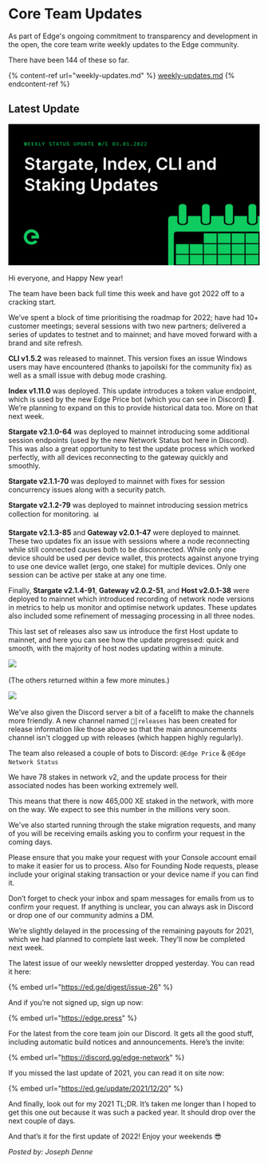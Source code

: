 # Core Team Updates

As part of Edge's ongoing commitment to transparency and development in the open, the core team write weekly updates to the Edge community.

There have been 144 of these so far.

{% content-ref url="weekly-updates.md" %}
[weekly-updates.md](weekly-updates.md)
{% endcontent-ref %}

## Latest Update

![](../../.gitbook/assets/weeklyUpdate03012022.png)

Hi everyone, and Happy New year!

The team have been back full time this week and have got 2022 off to a cracking start.

We’ve spent a block of time prioritising the roadmap for 2022; have had 10+ customer meetings; several sessions with two new partners; delivered a series of updates to testnet and to mainnet; and have moved forward with a brand and site refresh.

**CLI v1.5.2** was released to mainnet. This version fixes an issue Windows users may have encountered (thanks to japoilski for the community fix) as well as a small issue with debug mode crashing.

**Index v1.11.0** was deployed. This update introduces a token value endpoint, which is used by the new Edge Price bot (which you can see in Discord) 🤖. We’re planning to expand on this to provide historical data too. More on that next week.

**Stargate v2.1.0-64** was deployed to mainnet introducing some additional session endpoints (used by the new Network Status bot here in Discord). This was also a great opportunity to test the update process which worked perfectly, with all devices reconnecting to the gateway quickly and smoothly.

**Stargate v2.1.1-70** was deployed to mainnet with fixes for session concurrency issues along with a security patch.

**Stargate v2.1.2-79** was deployed to mainnet introducing session metrics collection for monitoring. 📊

**Stargate v2.1.3-85** and **Gateway v2.0.1-47** were deployed to mainnet. These two updates fix an issue with sessions where a node reconnecting while still connected causes both to be disconnected. While only one device should be used per device wallet, this protects against anyone trying to use one device wallet (ergo, one stake) for multiple devices. Only one session can be active per stake at any one time.

Finally, **Stargate v2.1.4-91**, **Gateway v2.0.2-51**, and **Host v2.0.1-38** were deployed to mainnet which introduced recording of network node versions in metrics to help us monitor and optimise network updates. These updates also included some refinement of messaging processing in all three nodes.

This last set of releases also saw us introduce the first Host update to mainnet, and here you can see how the update progressed: quick and smooth, with the majority of host nodes updating within a minute.

![](https://cdn.edge.network/uploads/media/2022/01/08/1.png)

(The others returned within a few more minutes.)

![](https://cdn.edge.network/uploads/media/2022/01/08/2.png)

We’ve also given the Discord server a bit of a facelift to make the channels more friendly. A new channel named `💾│releases` has been created for release information like those above so that the main announcements channel isn't clogged up with releases (which happen highly regularly).

The team also released a couple of bots to Discord: `@Edge Price` & `@Edge Network Status`

We have 78 stakes in network v2, and the update process for their associated nodes has been working extremely well.

This means that there is now 465,000 XE staked in the network, with more on the way. We expect to see this number in the millions very soon.

We've also started running through the stake migration requests, and many of you will be receiving emails asking you to confirm your request in the coming days.

Please ensure that you make your request with your Console account email to make it easier for us to process. Also for Founding Node requests, please include your original staking transaction or your device name if you can find it.

Don’t forget to check your inbox and spam messages for emails from us to confirm your request. If anything is unclear, you can always ask in Discord or drop one of our community admins a DM.

We’re slightly delayed in the processing of the remaining payouts for 2021, which we had planned to complete last week. They’ll now be completed next week.

The latest issue of our weekly newsletter dropped yesterday. You can read it here:

{% embed url="https://ed.ge/digest/issue-26" %}

And if you’re not signed up, sign up now:

{% embed url="https://edge.press" %}

For the latest from the core team join our Discord. It gets all the good stuff, including automatic build notices and announcements. Here’s the invite:

{% embed url="https://discord.gg/edge-network" %}

If you missed the last update of 2021, you can read it on site now:

{% embed url="https://ed.ge/update/2021/12/20" %}

And finally, look out for my 2021 TL;DR. It’s taken me longer than I hoped to get this one out because it was such a packed year. It should drop over the next couple of days.

And that’s it for the first update of 2022! Enjoy your weekends 😎

_Posted by: Joseph Denne_
